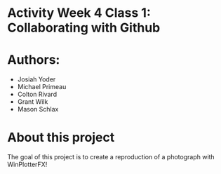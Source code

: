 # Activity Week 4 Class 1: Collaborating with Github

# Authors:
* Josiah Yoder
* Michael Primeau
* Colton Rivard
* Grant Wilk
* Mason Schlax

# About this project
The goal of this project is to create a reproduction of a photograph with WinPlotterFX!
